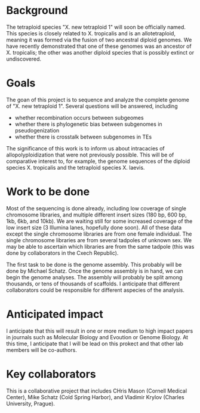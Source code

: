 # Background
The tetraploid species "X. new tetraploid 1" will soon be officially named.  This species is closely related to X. tropicalis and is an allotetraploid, meaning it was formed via the fusion of two ancestral diploid genomes.  We have recently demonstrated that one of these genomes was an ancestor of X. tropicalis; the other was another diploid species that is possibly extinct or undiscovered.

# Goals
The goan of this project is to sequence and analyze the complete genome of "X. new tetraploid 1".  Several questions will be answered, including 
* whether recombination occurs between subgeomes
* whether there is phylogenetic bias between subgenomes in pseudogenization
* whether there is crosstalk between subgenomes in TEs

The significance of this work is to inform us about intracacies of allopolyploidization that were not previously possible. This will be of comparative interest to, for example, the genome sequences of the diploid species X. tropicalis and the tetraploid species X. laevis.

# Work to be done
Most of the sequencing is done already, including low coverage of single chromosome libraries, and multiple different insert sizes (180 bp, 600 bp, 1kb, 6kb, and 10kb).  We are waiting still for some increased coverage of the low insert size (3 Illumina lanes, hopefully done soon).  All of these data except the single chromosome libraries are from one female individual.  The single chromosome libraries are from several tadpoles of unknown sex.  We may be able to ascertain which libraries are from the same tadpole (this was done by collaborators in the Cxech Republic).

The first task to be done is the genome assembly. This probably will be done by Michael Schatz.  Once the genome assembly is in hand, we can begin the genome analyses.  The assembly will probably be split among thousands, or tens of thousands of scaffolds.  I anticipate that different collaborators could be responsible for different aspecies of the analysis.

# Anticipated impact
I anticipate that this will result in one or more medium to high impact papers in journals such as Molecular Biology and Evoution or Genome Biology.  At this time, I anticipate that I will be lead on this prokect and that other lab members will be co-authors.

# Key collaborators
This is a collaborative project that includes CHris Mason (Cornell Medical Center), Mike Schatz (Cold Spring Harbor), and Vladimir Krylov (Charles University, Prague).
